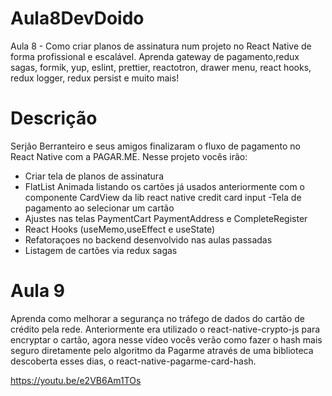 # Aula8DevDoido
Aula 8 - Como criar planos de assinatura num projeto no React Native de forma profissional e escalável. Aprenda gateway de pagamento,redux sagas, formik, yup, eslint, prettier, reactotron, drawer menu, react hooks, redux logger, redux persist e muito mais!

# Descrição
Serjão Berranteiro e seus amigos finalizaram o fluxo de pagamento no React Native com a PAGAR.ME. Nesse projeto vocês irão:

- Criar tela de planos de assinatura
- FlatList Animada listando os cartões já usados anteriormente com o componente CardView da lib react native credit card input
-Tela de pagamento ao selecionar um cartão
- Ajustes nas telas PaymentCart PaymentAddress e CompleteRegister
- React Hooks (useMemo,useEffect e useState)
- Refatoraçoes no backend desenvolvido nas aulas passadas
- Listagem de cartões via redux sagas

# Aula 9
Aprenda como melhorar a segurança no tráfego de dados do cartão de crédito pela rede. Anteriormente era utilizado o react-native-crypto-js para encryptar o cartão, agora nesse vídeo vocês verão como fazer o hash mais seguro diretamente pelo algoritmo da Pagarme através de uma biblioteca descoberta esses dias, o react-native-pagarme-card-hash.

https://youtu.be/e2VB6Am1TOs
